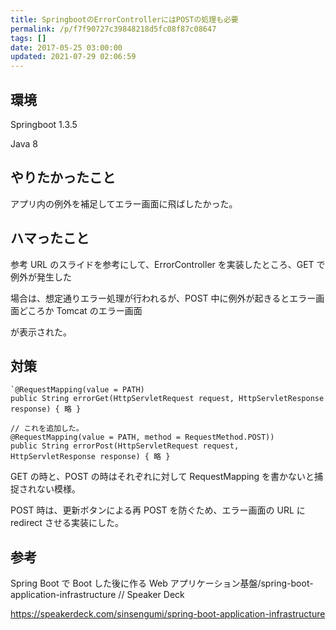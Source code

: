 ```yaml
---
title: SpringbootのErrorControllerにはPOSTの処理も必要
permalink: /p/f7f90727c39848218d5fc08f87c08647
tags: []
date: 2017-05-25 03:00:00
updated: 2021-07-29 02:06:59
---
```


## 環境

Springboot 1.3.5

Java 8

## やりたかったこと

アプリ内の例外を補足してエラー画面に飛ばしたかった。

## ハマったこと

参考 URL のスライドを参考にして、ErrorController を実装したところ、GET で例外が発生した

場合は、想定通りエラー処理が行われるが、POST 中に例外が起きるとエラー画面どころか Tomcat のエラー画面

が表示された。

## 対策

```
`@RequestMapping(value = PATH)
public String errorGet(HttpServletRequest request, HttpServletResponse response) { 略 }

// これを追加した。
@RequestMapping(value = PATH, method = RequestMethod.POST))
public String errorPost(HttpServletRequest request, HttpServletResponse response) { 略 }
```

GET の時と、POST の時はそれぞれに対して RequestMapping を書かないと捕捉されない模様。

POST 時は、更新ボタンによる再 POST を防ぐため、エラー画面の URL に redirect させる実装にした。

## 参考

Spring Boot で Boot した後に作る Web アプリケーション基盤/spring-boot-application-infrastructure // Speaker Deck

<a href="https://speakerdeck.com/sinsengumi/spring-boot-application-infrastructure"><https://speakerdeck.com/sinsengumi/spring-boot-application-infrastructure>
